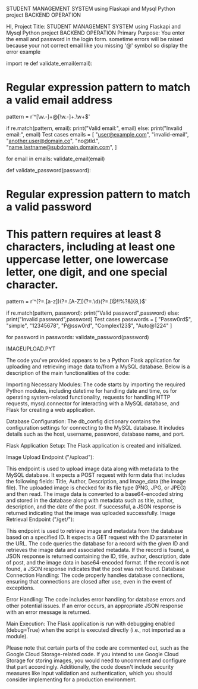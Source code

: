 
STUDENT MANAGEMENT SYSTEM  using Flaskapi and Mysql Python project BACKEND OPERATION

HI,
Project Title: 
STUDENT MANAGEMENT SYSTEM  using Flaskapi and Mysql Python project BACKEND OPERATION
Primary Purpose: You enter the email and password in the login form.
sometime errors will be raised because your not correct email like you missing '@' symbol so display the error
example

import re
def validate_email(email):
# Regular expression pattern to match a valid email address
pattern = r'^[\w.-]+@[\w.-]+.\w+$'

if re.match(pattern, email):
    print("Valid email:", email)
else:
    print("Invalid email:", email)
Test cases
emails = [
"user@example.com",
"invalid-email",
"another.user@domain.co",
"no@tld.",
"name.lastname@subdomain.domain.com",
]

for email in emails:
validate_email(email)

def validate_password(password):
# Regular expression pattern to match a valid password
# This pattern requires at least 8 characters, including at least one uppercase letter, one lowercase letter, one digit, and one special character.
pattern = r'^(?=.[a-z])(?=.[A-Z])(?=.\d)(?=.[@$!%?&])[A-Za-z\d@$!%?&]{8,}$'

if re.match(pattern, password):
    print("Valid password",password)
else:
    print("Invalid password",password)
Test cases
passwords = [
"Passw0rd$",
"simple",
"12345678",
"P@ssw0rd",
"Complex123$",
"Auto@1224"
]


for password in passwords:
validate_password(password)

IMAGEUPLOAD.PYT

The code you've provided appears to be a Python Flask application for uploading and retrieving image data to/from a MySQL database. Below is a description of the main functionalities of the code:

Importing Necessary Modules: The code starts by importing the required Python modules, including datetime for handling date and time, os for operating system-related functionality, requests for handling HTTP requests, mysql.connector for interacting with a MySQL database, and Flask for creating a web application.

Database Configuration: The db_config dictionary contains the configuration settings for connecting to the MySQL database. It includes details such as the host, username, password, database name, and port.

Flask Application Setup: The Flask application is created and initialized.

Image Upload Endpoint ("/upload"):

This endpoint is used to upload image data along with metadata to the MySQL database.
It expects a POST request with form data that includes the following fields: Title, Author, Description, and Image_data (the image file).
The uploaded image is checked for its file type (PNG, JPG, or JPEG) and then read.
The image data is converted to a base64-encoded string and stored in the database along with metadata such as title, author, description, and the date of the post.
If successful, a JSON response is returned indicating that the image was uploaded successfully.
Image Retrieval Endpoint ("/get/<ID>"):

This endpoint is used to retrieve image and metadata from the database based on a specified ID.
It expects a GET request with the ID parameter in the URL.
The code queries the database for a record with the given ID and retrieves the image data and associated metadata.
If the record is found, a JSON response is returned containing the ID, title, author, description, date of post, and the image data in base64-encoded format.
If the record is not found, a JSON response indicates that the post was not found.
Database Connection Handling: The code properly handles database connections, ensuring that connections are closed after use, even in the event of exceptions.

Error Handling: The code includes error handling for database errors and other potential issues. If an error occurs, an appropriate JSON response with an error message is returned.

Main Execution: The Flask application is run with debugging enabled (debug=True) when the script is executed directly (i.e., not imported as a module).

Please note that certain parts of the code are commented out, such as the Google Cloud Storage-related code. If you intend to use Google Cloud Storage for storing images, you would need to uncomment and configure that part accordingly. Additionally, the code doesn't include security measures like input validation and authentication, which you should consider implementing for a production environment.





